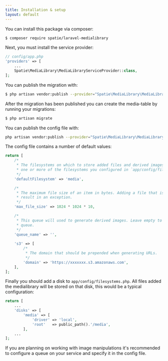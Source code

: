 ```yaml
---
title: Installation & setup
layout: default
---
```


You can install this package via composer:

```bash
$ composer require spatie/laravel-medialibrary
```

Next, you must install the service provider:

```php
// config/app.php
'providers' => [
    ...
    Spatie\MediaLibrary\MediaLibraryServiceProvider::class,
];
```

You can publish the migration with:

```bash
$ php artisan vendor:publish --provider="Spatie\MediaLibrary\MediaLibraryServiceProvider" --tag="migrations"
```

After the migration has been published you can create the media-table by running your migrations:

```bash
$ php artisan migrate
```

You can publish the config file with:

```bash
php artisan vendor:publish --provider="Spatie\MediaLibrary\MediaLibraryServiceProvider" --tag="config"
```

The config file contains a number of default values:

```php
return [
    /*
     * The filesystems on which to store added files and derived images. Choose
     * one or more of the filesystems you configured in `app/config/filesystems.php`.
     */
    'defaultFilesystem' => 'media',

    /*
     * The maximum file size of an item in bytes. Adding a file that is larger will
     * result in an exception.
     */
    'max_file_size' => 1024 * 1024 * 10,

    /*
     * This queue will used to generate derived images. Leave empty to use the default
     * queue.
     */
    'queue_name' => '',
    
    's3' => [
        /*
         * The domain that should be prepended when generating URLs.
         */
        'domain' => 'https://xxxxxxx.s3.amazonaws.com',
    ],
];
```

Finally you should add a disk to `app/config/filesystems.php`. All files added the medialibrary will be stored on that disk, this would be a typical configuration:

```php
return [
    ...
    'disks' => [
        'media' => [
            'driver' => 'local',
            'root'   => public_path().'/media',
        ],
    ... 
];   
```

If you are planning on working with image manipulations it's recommended to configure a queue on your service and specify it in the config file.
